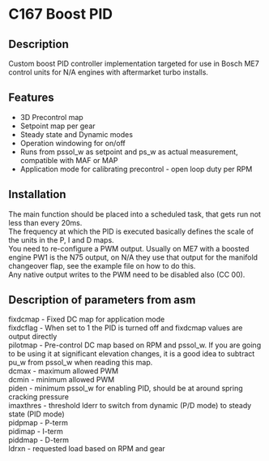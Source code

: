 # C167 Boost PID

## Description
Custom boost PID controller implementation targeted for use in Bosch ME7 control units for N/A engines with aftermarket turbo installs.

## Features
- 3D Precontrol map
- Setpoint map per gear
- Steady state and Dynamic modes
- Operation windowing for on/off
- Runs from pssol_w as setpoint and ps_w as actual measurement, compatible with MAF or MAP
- Application mode for calibrating precontrol - open loop duty per RPM

## Installation
The main function should be placed into a scheduled task, that gets run not less than every 20ms.  
The frequency at which the PID is executed basically defines the scale of the units in the P, I and D maps.  
You need to re-configure a PWM output. Usually on ME7 with a boosted engine PW1 is the N75 output, on N/A they use that output for the manifold changeover flap, see the example file on how to do this.  
Any native output writes to the PWM need to be disabled also (CC 00).  

## Description of parameters from asm
fixdcmap - Fixed DC map for application mode  
fixdcflag - When set to 1 the PID is turned off and fixdcmap values are output directly  
pilotmap - Pre-control DC map based on RPM and pssol_w. If you are going to be using it at significant elevation changes, it is a good idea to subtract pu_w from pssol_w when reading this map.  
dcmax - maximum allowed PWM  
dcmin - minimum allowed PWM  
piden - minimum pssol_w for enabling PID, should be at around spring cracking pressure  
imaxthres - threshold lderr to switch from dynamic (P/D mode) to steady state (PID mode)  
pidpmap - P-term  
pidimap - I-term  
piddmap - D-term  
ldrxn - requested load based on RPM and gear  
